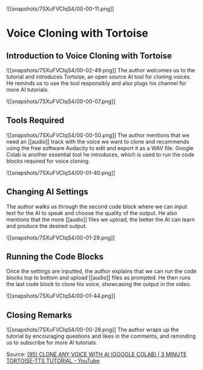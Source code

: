 ![[snapshots/7SXuFVCIqS4/00-00-11.png]]
# Voice Cloning with Tortoise
## Introduction to Voice Cloning with Tortoise
![[snapshots/7SXuFVCIqS4/00-02-49.png]]
The author welcomes us to the tutorial and introduces Tortoise, an open source AI tool for cloning voices. He reminds us to use the tool responsibly and also plugs his channel for more AI tutorials.

![[snapshots/7SXuFVCIqS4/00-00-07.png]]
## Tools Required
![[snapshots/7SXuFVCIqS4/00-00-50.png]]
The author mentions that we need an [[audio]] track with the voice we want to clone and recommends using the free software Audacity to edit and export it as a WAV file. Google Colab is another essential tool he introduces, which is used to run the code blocks required for voice cloning.

![[snapshots/7SXuFVCIqS4/00-01-40.png]]
## Changing AI Settings
The author walks us through the second code block where we can input text for the AI to speak and choose the quality of the output. He also mentions that the more [[audio]] files we upload, the better the AI can learn and produce the desired output.

![[snapshots/7SXuFVCIqS4/00-01-29.png]]
## Running the Code Blocks
Once the settings are inputted, the author explains that we can run the code blocks top to bottom and upload [[audio]] files as prompted. He then runs the last code block to clone his voice, showcasing the output in the video.

![[snapshots/7SXuFVCIqS4/00-01-44.png]]
## Closing Remarks
![[snapshots/7SXuFVCIqS4/00-00-28.png]]
The author wraps up the tutorial by encouraging questions and likes in the comments, and reminding us to subscribe for more AI tutorials.

Source: [(95) CLONE ANY VOICE WITH AI (GOOGLE COLAB) | 3 MINUTE TORTOISE-TTS TUTORIAL - YouTube](https://www.youtube.com/watch?v=7SXuFVCIqS4)

